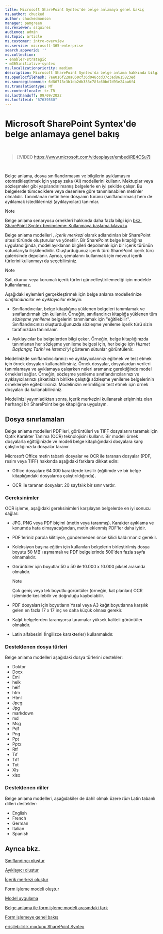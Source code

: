 ```yaml
---
title: Microsoft SharePoint Syntex'de belge anlamaya genel bakış
ms.author: chucked
author: chuckedmonson
manager: pamgreen
ms.reviewer: ssquires
audience: admin
ms.topic: article
ms.customer: intro-overview
ms.service: microsoft-365-enterprise
search.appverid: ''
ms.collection:
- enabler-strategic
- m365initiative-syntex
ms.localizationpriority: medium
description: Microsoft SharePoint Syntex'da belge anlama hakkında bilgi edinin.
ms.openlocfilehash: 7ee016f228a050cf36d048ccd37c3ad8615823ed
ms.sourcegitcommit: 6d86713c3b1da2db338c78fa60bd7d93e24aa6f4
ms.translationtype: MT
ms.contentlocale: tr-TR
ms.lasthandoff: 09/09/2022
ms.locfileid: "67639580"
---
```

# <a name="document-understanding-overview-in-microsoft-sharepoint-syntex"></a>Microsoft SharePoint Syntex'de belge anlamaya genel bakış


</br>

> [!VIDEO https://www.microsoft.com/videoplayer/embed/RE4CSu7]

</br>

Belge anlama, dosya sınıflandırmasını ve bilgilerin ayıklamasını otomatikleştirmek için yapay zeka (AI) modellerini kullanır. Mektuplar veya sözleşmeler gibi yapılandırılmamış belgelerle en iyi şekilde çalışır. Bu belgelerde tümceciklere veya desenlere göre tanımlanabilen metinler olmalıdır. Tanımlanan metin hem dosyanın türünü (sınıflandırması) hem de ayıklamak istediklerinizi (ayıklayıcıları) tanımlar.

> [!NOTE]
> Belge anlama senaryosu örnekleri hakkında daha fazla bilgi için [bkz. SharePoint Syntex benimseme: Kullanmaya başlama kılavuzu](./adoption-getstarted.md).

Belge anlama modelleri *, içerik merkezi* olarak adlandırılan bir SharePoint sitesi türünde oluşturulur ve yönetilir. Bir SharePoint belge kitaplığına uygulandığında, model ayıklanan bilgileri depolamak için bir içerik türünün sütunlarıyla ilişkilendirilir. Oluşturduğunuz içerik türü SharePoint içerik türü galerisinde depolanır. Ayrıca, şemalarını kullanmak için mevcut içerik türlerini kullanmayı da seçebilirsiniz.

> [!NOTE]
> Salt okunur veya korumalı içerik türleri güncelleştirilemediği için modelde kullanılamaz.

Aşağıdaki eylemleri gerçekleştirmek için belge anlama modellerinize *sınıflandırıcılar* ve *ayıklayıcılar* ekleyin:

- Sınıflandırıcılar, belge kitaplığına yüklenen belgeleri tanımlamak ve sınıflandırmak için kullanılır. Örneğin, sınıflandırıcı kitaplığa yüklenen tüm *sözleşme yenileme* belgelerini tanımlamak için "eğitilebilir". Sınıflandırıcınızı oluşturduğunuzda sözleşme yenileme içerik türü sizin tarafınızdan tanımlanır.

- Ayıklayıcılar bu belgelerden bilgi çeker. Örneğin, belge kitaplığınızda tanımlanan her sözleşme yenileme belgesi için, her belge için *Hizmet Başlangıç Tarihi* ve *İstemci'yi* gösteren sütunlar görüntülenir. 

Modelinizde sınıflandırıcılarınızı ve ayıklayıcılarınızı eğitmek ve test etmek için örnek dosyaları kullanabilirsiniz. Örnek dosyalar, dosyalardan verileri tanımlamaya ve ayıklamaya çalışırken neleri aramanız gerektiğinde model örnekleri sağlar. Örneğin, sözleşme yenileme sınıflandırıcılarınızı ve ayıklayıcılarınızı şirketinizin birlikte çalıştığı sözleşme yenileme belgelerinin örnekleriyle eğitebilirsiniz. Modelinizin verimliliğini test etmek için örnek dosyaları da kullanabilirsiniz.

Modelinizi yayımladıktan sonra, içerik merkezini kullanarak erişiminiz olan herhangi bir SharePoint belge kitaplığına uygulayın.  

## <a name="file-limitations"></a>Dosya sınırlamaları

Belge anlama modelleri PDF'leri, görüntüleri ve TIFF dosyalarını taramak için Optik Karakter Tanıma (OCR) teknolojisini kullanır. Bir modeli örnek dosyalarla eğittiğinizde ve modeli belge kitaplığındaki dosyalara karşı çalıştırdığınızda dosyalar taranır.

Microsoft Office metin tabanlı dosyalar ve OCR ile taranan dosyalar (PDF, resim veya TIFF) hakkında aşağıdaki farklara dikkat edin:

- Office dosyaları: 64.000 karakterde kesilir (eğitimde ve bir belge kitaplığındaki dosyalarda çalıştırıldığında).

- OCR ile taranan dosyalar: 20 sayfalık bir sınır vardır.  

### <a name="requirements"></a>Gereksinimler

OCR işleme, aşağıdaki gereksinimleri karşılayan belgelerde en iyi sonucu sağlar:

- JPG, PNG veya PDF biçimi (metin veya taranmış). Karakter ayıklama ve konumda hata olmayacağından, metin eklenmiş PDF'ler daha iyidir.

- PDF'leriniz parola kilitliyse, göndermeden önce kilidi kaldırmanız gerekir.

- Koleksiyon başına eğitim için kullanılan belgelerin birleştirilmiş dosya boyutu 50 MB'ı aşmamalı ve PDF belgelerinde 500'den fazla sayfa olmamalıdır.

- Görüntüler için boyutlar 50 x 50 ile 10.000 x 10.000 piksel arasında olmalıdır.
   > [!NOTE]
   > Çok geniş veya tek boyutlu görüntüler (örneğin, kat planları) OCR işleminde kesilebilir ve doğruluğu kaybolabilir.

- PDF dosyaları için boyutların Yasal veya A3 kağıt boyutlarına karşılık gelen en fazla 17 x 17 inç ve daha küçük olması gerekir.

- Kağıt belgelerden taranıyorsa taramalar yüksek kaliteli görüntüler olmalıdır.

- Latin alfabesini (İngilizce karakterler) kullanmalıdır.

### <a name="supported-file-types"></a>Desteklenen dosya türleri

Belge anlama modelleri aşağıdaki dosya türlerini destekler:

- Doktor
- Docx
- Eml
- heik
- heif
- htm
- Html
- Jpeg
- Jpg
- markdown
- md
- Msg
- Pdf
- Png
- Ppt
- Pptx
- Rtf
- Tıf
- Tıff
- Txt
- Xls
- xlsx

### <a name="supported-languages"></a>Desteklenen diller

Belge anlama modelleri, aşağıdakiler de dahil olmak üzere *tüm* Latin tabanlı dilleri destekler:

- English
- French
- German
- Italian
- Spanish

## <a name="see-also"></a>Ayrıca bkz.

[Sınıflandırıcı oluştur](create-a-classifier.md)

[Ayıklayıcı oluştur](create-an-extractor.md)

[İçerik merkezi oluştur](create-a-content-center.md)

[Form işleme modeli oluştur](create-a-form-processing-model.md)

[Model uygulama](apply-a-model.md)

[Belge anlama ile form işleme modeli arasındaki fark](difference-between-document-understanding-and-form-processing-model.md)
  
[Form işlemeye genel bakış](form-processing-overview.md)

[erişilebilirlik modunu SharePoint Syntex](accessibility-mode.md)
